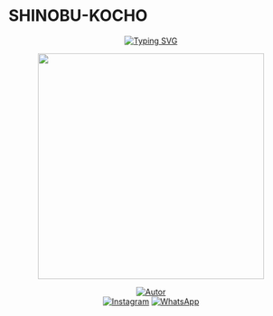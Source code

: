 # SHINOBU-KOCHO


<p align="center">
  <a href="https://github.com/ypsuke862">
    <img src="https://readme-typing-svg.demolab.com?font=Fira+Code&pause=1000&color=7A00C2&center=true&vCenter=true&width=435&lines=%F0%9D%98%9A%F0%9D%98%BD%F0%9D%98%B6%F0%9D%98%AA%F0%9D%98%BC%F0%9D%98%AF+%F0%9D%98%8A%F0%9D%98%B8%F0%9D%98%B2%F0%9D%98%B1%F0%9D%98%BE+%F0%9D%98%8F%F0%9D%98%AE%F0%9D%98%AD-%F0%9D%98%9C%F0%9D%98%8D;Power+By%3A+Danonino;Bot+en+desarrollo" alt="Typing SVG" />
  </a>
</p>

<p align="center">
  <img src="https://i.postimg.cc/bJ9qC47R/portada.jpg" width="400px">
</p>

<div align="center">
  
[![Autor](https://img.shields.io/badge/Autor-Nino%20chan-purple?style=for-the-badge)](https://github.com/ypsuke862)  
[![Instagram](https://img.shields.io/badge/@kob_dano_nino-E4405F?style=for-the-badge&logo=instagram&logoColor=white)](https://instagram.com/kob_dano_nino)
[![WhatsApp](https://img.shields.io/badge/WhatsApp-25D366?style=for-the-badge&logo=whatsapp&logoColor=white)](https://wa.me/529992042946)

</div>